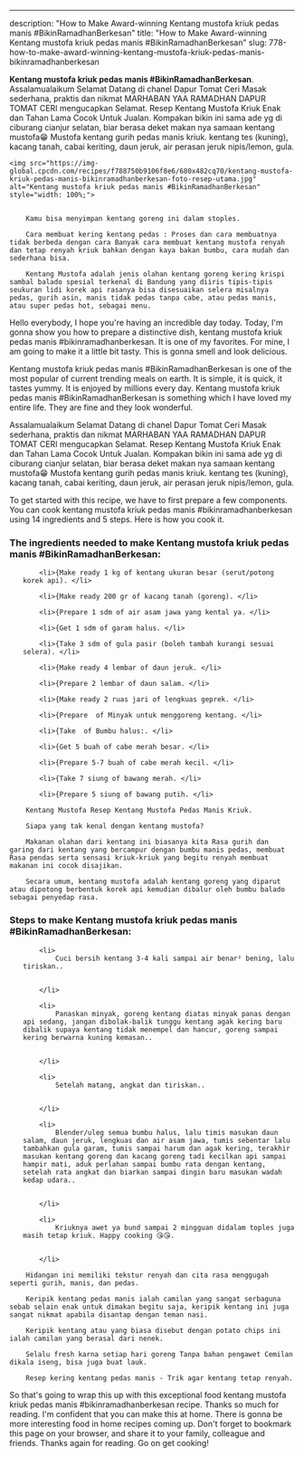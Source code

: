 ---
description: "How to Make Award-winning Kentang mustofa kriuk pedas manis #BikinRamadhanBerkesan"
title: "How to Make Award-winning Kentang mustofa kriuk pedas manis #BikinRamadhanBerkesan"
slug: 778-how-to-make-award-winning-kentang-mustofa-kriuk-pedas-manis-bikinramadhanberkesan

<p>
	<strong>Kentang mustofa kriuk pedas manis #BikinRamadhanBerkesan</strong>. 
	Assalamualaikum Selamat Datang di chanel Dapur Tomat Ceri Masak sederhana, praktis dan nikmat MARHABAN YAA RAMADHAN DAPUR TOMAT CERI mengucapkan Selamat. Resep Kentang Mustofa Kriuk Enak dan Tahan Lama Cocok Untuk Jualan. Kompakan bikin ini sama ade yg di ciburang cianjur selatan, biar berasa deket makan nya samaan kentang mustofa😁 Mustofa kentang gurih pedas manis kriuk. kentang tes (kuning), kacang tanah, cabai keriting, daun jeruk, air perasan jeruk nipis/lemon, gula.
</p>
<p>
	
	<img src="https://img-global.cpcdn.com/recipes/f788750b9106f8e6/680x482cq70/kentang-mustofa-kriuk-pedas-manis-bikinramadhanberkesan-foto-resep-utama.jpg" alt="Kentang mustofa kriuk pedas manis #BikinRamadhanBerkesan" style="width: 100%;">
	
	
		Kamu bisa menyimpan kentang goreng ini dalam stoples.
	
		Cara membuat kering kentang pedas : Proses dan cara membuatnya tidak berbeda dengan cara Banyak cara membuat kentang mustofa renyah dan tetap renyah kriuk bahkan dengan kaya bakan bumbu, cara mudah dan sederhana bisa.
	
		Kentang Mustofa adalah jenis olahan kentang goreng kering krispi sambal balado spesial terkenal di Bandung yang diiris tipis-tipis seukuran lidi korek api rasanya bisa disesuaikan selera misalnya pedas, gurih asin, manis tidak pedas tanpa cabe, atau pedas manis, atau super pedas hot, sebagai menu.
	
</p>
<p>
	Hello everybody, I hope you're having an incredible day today. Today, I'm gonna show you how to prepare a distinctive dish, kentang mustofa kriuk pedas manis #bikinramadhanberkesan. It is one of my favorites. For mine, I am going to make it a little bit tasty. This is gonna smell and look delicious.
</p>
	
<p>
	Kentang mustofa kriuk pedas manis #BikinRamadhanBerkesan is one of the most popular of current trending meals on earth. It is simple, it is quick, it tastes yummy. It is enjoyed by millions every day. Kentang mustofa kriuk pedas manis #BikinRamadhanBerkesan is something which I have loved my entire life. They are fine and they look wonderful.
</p>
<p>
	Assalamualaikum Selamat Datang di chanel Dapur Tomat Ceri Masak sederhana, praktis dan nikmat MARHABAN YAA RAMADHAN DAPUR TOMAT CERI mengucapkan Selamat. Resep Kentang Mustofa Kriuk Enak dan Tahan Lama Cocok Untuk Jualan. Kompakan bikin ini sama ade yg di ciburang cianjur selatan, biar berasa deket makan nya samaan kentang mustofa😁 Mustofa kentang gurih pedas manis kriuk. kentang tes (kuning), kacang tanah, cabai keriting, daun jeruk, air perasan jeruk nipis/lemon, gula.
</p>

<p>
To get started with this recipe, we have to first prepare a few components. You can cook kentang mustofa kriuk pedas manis #bikinramadhanberkesan using 14 ingredients and 5 steps. Here is how you cook it.
</p>

<h3>The ingredients needed to make Kentang mustofa kriuk pedas manis #BikinRamadhanBerkesan:</h3>

<ol>
	
		<li>{Make ready 1 kg of kentang ukuran besar (serut/potong korek api). </li>
	
		<li>{Make ready 200 gr of kacang tanah (goreng). </li>
	
		<li>{Prepare 1 sdm of air asam jawa yang kental ya. </li>
	
		<li>{Get 1 sdm of garam halus. </li>
	
		<li>{Take 3 sdm of gula pasir (boleh tambah kurangi sesuai selera). </li>
	
		<li>{Make ready 4 lembar of daun jeruk. </li>
	
		<li>{Prepare 2 lembar of daun salam. </li>
	
		<li>{Make ready 2 ruas jari of lengkuas geprek. </li>
	
		<li>{Prepare  of Minyak untuk menggoreng kentang. </li>
	
		<li>{Take  of Bumbu halus:. </li>
	
		<li>{Get 5 buah of cabe merah besar. </li>
	
		<li>{Prepare 5-7 buah of cabe merah kecil. </li>
	
		<li>{Take 7 siung of bawang merah. </li>
	
		<li>{Prepare 5 siung of bawang putih. </li>
	
</ol>
<p>
	
		Kentang Mustofa Resep Kentang Mustofa Pedas Manis Kriuk.
	
		Siapa yang tak kenal dengan kentang mustofa?
	
		Makanan olahan dari kentang ini biasanya kita Rasa gurih dan garing dari kentang yang bercampur dengan bumbu manis pedas, membuat Rasa pendas serta sensasi kriuk-kriuk yang begitu renyah membuat makanan ini cocok disajikan.
	
		Secara umum, kentang mustofa adalah kentang goreng yang diparut atau dipotong berbentuk korek api kemudian dibalur oleh bumbu balado sebagai penyedap rasa.
	
</p>

<h3>Steps to make Kentang mustofa kriuk pedas manis #BikinRamadhanBerkesan:</h3>

<ol>
	
		<li>
			Cuci bersih kentang 3-4 kali sampai air benar² bening, lalu tiriskan..
			
			
		</li>
	
		<li>
			Panaskan minyak, goreng kentang diatas minyak panas dengan api sedang, jangan dibolak-balik tunggu kentang agak kering baru dibalik supaya kentang tidak menempel dan hancur, goreng sampai kering berwarna kuning kemasan..
			
			
		</li>
	
		<li>
			Setelah matang, angkat dan tiriskan..
			
			
		</li>
	
		<li>
			Blender/uleg semua bumbu halus, lalu timis masukan daun salam, daun jeruk, lengkuas dan air asam jawa, tumis sebentar lalu tambahkan gula garam, tumis sampai harum dan agak kering, terakhir masukan kentang goreng dan kacang goreng tadi kecilkan api sampai hampir mati, aduk perlahan sampai bumbu rata dengan kentang, setelah rata angkat dan biarkan sampai dingin baru masukan wadah kedap udara..
			
			
		</li>
	
		<li>
			Kriuknya awet ya bund sampai 2 mingguan didalam toples juga masih tetap kriuk. Happy cooking 😘😘.
			
			
		</li>
	
</ol>

<p>
	
		Hidangan ini memiliki tekstur renyah dan cita rasa menggugah seperti gurih, manis, dan pedas.
	
		Keripik kentang pedas manis ialah camilan yang sangat serbaguna sebab selain enak untuk dimakan begitu saja, keripik kentang ini juga sangat nikmat apabila disantap dengan teman nasi.
	
		Keripik kentang atau yang biasa disebut dengan potato chips ini ialah camilan yang berasal dari nenek.
	
		Selalu fresh karna setiap hari goreng Tanpa bahan pengawet Cemilan dikala iseng, bisa juga buat lauk.
	
		Resep kering kentang pedas manis - Trik agar kentang tetap renyah.
	
</p>

<p>
	So that's going to wrap this up with this exceptional food kentang mustofa kriuk pedas manis #bikinramadhanberkesan recipe. Thanks so much for reading. I'm confident that you can make this at home. There is gonna be more interesting food in home recipes coming up. Don't forget to bookmark this page on your browser, and share it to your family, colleague and friends. Thanks again for reading. Go on get cooking!
</p>
